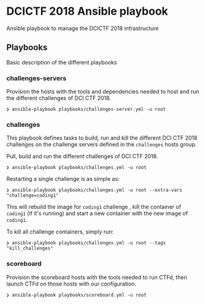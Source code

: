 # DCICTF 2018 Ansible playbook
Ansible playbook to manage the DCICTF 2018 infrastructure

## Playbooks
Basic description of the different playbooks

### challenges-servers
Provision the hosts with the tools and dependencies needed to host and run the different challenges of DCI CTF 2018.
```
❯ ansible-playbook playbooks/challenges-server.yml -u root
```

### challenges
This playbook defines tasks to build, run and kill the different DCI CTF 2018 challenges on the challenge servers defined in the `challenges` hosts group.

Pull, build and run the different challenges of DCI CTF 2018.
```
❯ ansible-playbook playbooks/challenges.yml -u root
```
Restarting a single challenge is as simple as:
```
❯ ansible-playbook playbooks/challenges.yml -u root --extra-vars "challenge=coding1"
```
This will rebuild the image for `coding1` challenge , kill the container of `coding1` (if it's running) and start a new container with the new image of `coding1`. 

To kill all challenge containers, simply run:
```
❯ ansible-playbook playbooks/challenges.yml -u root --tags "kill_challenges"
```

### scoreboard
Provision the scoreboard hosts with the tools needed to run CTFd, then launch CTFd on those hosts with our configuration.
```
❯ ansible-playbook playbooks/scoreboard.yml -u root
```
